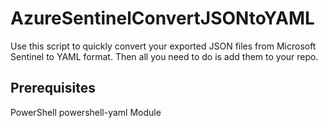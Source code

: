 # AzureSentinelConvertJSONtoYAML

Use this script to quickly convert your exported JSON files from Microsoft Sentinel to YAML format.  Then all you need to do is add them to your repo.  

## Prerequisites
PowerShell powershell-yaml Module
